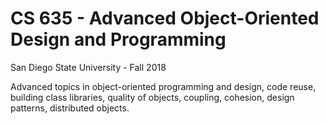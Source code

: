 # CS 635 - Advanced Object-Oriented Design and Programming

San Diego State University - Fall 2018

Advanced topics in object-oriented programming and design, code reuse, building class libraries, quality of objects, coupling, cohesion, design patterns, distributed objects.
